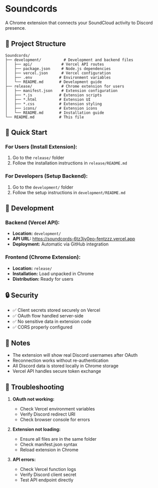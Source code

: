 # Soundcords

A Chrome extension that connects your SoundCloud activity to Discord presence.

## 📁 Project Structure

```
Soundcords/
├── development/          # Development and backend files
│   ├── api/             # Vercel API routes
│   ├── package.json     # Node.js dependencies
│   ├── vercel.json      # Vercel configuration
│   ├── .env            # Environment variables
│   └── README.md       # Development guide
├── release/             # Chrome extension for users
│   ├── manifest.json    # Extension configuration
│   ├── *.js            # Extension scripts
│   ├── *.html          # Extension UI
│   ├── *.css           # Extension styling
│   ├── icons/          # Extension icons
│   └── README.md       # Installation guide
└── README.md           # This file
```

## 🚀 Quick Start

### For Users (Install Extension):
1. Go to the `release/` folder
2. Follow the installation instructions in `release/README.md`

### For Developers (Setup Backend):
1. Go to the `development/` folder
2. Follow the setup instructions in `development/README.md`

## 🔧 Development

### Backend (Vercel API):
- **Location:** `development/`
- **API URL:** https://soundcords-6tz3jy0eo-fentzzz.vercel.app
- **Deployment:** Automatic via GitHub integration

### Frontend (Chrome Extension):
- **Location:** `release/`
- **Installation:** Load unpacked in Chrome
- **Distribution:** Ready for users

## 🔒 Security

- ✅ Client secrets stored securely on Vercel
- ✅ OAuth flow handled server-side
- ✅ No sensitive data in extension code
- ✅ CORS properly configured

## 📝 Notes

- The extension will show real Discord usernames after OAuth
- Reconnection works without re-authentication
- All Discord data is stored locally in Chrome storage
- Vercel API handles secure token exchange

## 🐛 Troubleshooting

1. **OAuth not working:**
   - Check Vercel environment variables
   - Verify Discord redirect URI
   - Check browser console for errors

2. **Extension not loading:**
   - Ensure all files are in the same folder
   - Check manifest.json syntax
   - Reload extension in Chrome

3. **API errors:**
   - Check Vercel function logs
   - Verify Discord client secret
   - Test API endpoint directly 